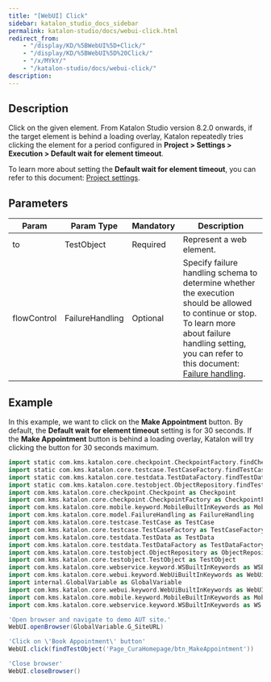 ```yaml
---
title: "[WebUI] Click" 
sidebar: katalon_studio_docs_sidebar
permalink: katalon-studio/docs/webui-click.html 
redirect_from:
    - "/display/KD/%5BWebUI%5D+Click/"
    - "/display/KD/%5BWebUI%5D%20Click/"
    - "/x/MYkY/"
    - "/katalon-studio/docs/webui-click/"
description: 
---
```

## Description

Click on the given element. From Katalon Studio version 8.2.0 onwards, if the target element is behind a loading overlay, Katalon repeatedly tries clicking the element for a period configured in **Project > Settings > Execution > Default wait for element timeout**.

To learn more about setting the **Default wait for element timeout**, you can refer to this document: [Project settings](https://docs.katalon.com/katalon-studio/docs/execution-settings.html#default-execution-settings).

## Parameters

| Param | Param Type | Mandatory | Description |
| --- | --- | --- | --- |
| to | TestObject | Required | Represent a web element. |
| flowControl | FailureHandling | Optional | Specify failure handling schema to determine whether the execution should be allowed to continue or stop. To learn more about failure handling setting, you can refer to this document: [Failure handling](https://docs.katalon.com/katalon-studio/docs/failure-handling.html#default-failure-handlingbehavior). |

## Example

In this example, we want to click on the **Make Appointment** button. By default, the **Default wait for element timeout** setting is for 30 seconds. If the **Make Appointment** button is behind a loading overlay, Katalon will try clicking the button for 30 seconds maximum.

```groovy
import static com.kms.katalon.core.checkpoint.CheckpointFactory.findCheckpoint
import static com.kms.katalon.core.testcase.TestCaseFactory.findTestCase
import static com.kms.katalon.core.testdata.TestDataFactory.findTestData
import static com.kms.katalon.core.testobject.ObjectRepository.findTestObject
import com.kms.katalon.core.checkpoint.Checkpoint as Checkpoint
import com.kms.katalon.core.checkpoint.CheckpointFactory as CheckpointFactory
import com.kms.katalon.core.mobile.keyword.MobileBuiltInKeywords as MobileBuiltInKeywords
import com.kms.katalon.core.model.FailureHandling as FailureHandling
import com.kms.katalon.core.testcase.TestCase as TestCase
import com.kms.katalon.core.testcase.TestCaseFactory as TestCaseFactory
import com.kms.katalon.core.testdata.TestData as TestData
import com.kms.katalon.core.testdata.TestDataFactory as TestDataFactory
import com.kms.katalon.core.testobject.ObjectRepository as ObjectRepository
import com.kms.katalon.core.testobject.TestObject as TestObject
import com.kms.katalon.core.webservice.keyword.WSBuiltInKeywords as WSBuiltInKeywords
import com.kms.katalon.core.webui.keyword.WebUiBuiltInKeywords as WebUiBuiltInKeywords
import internal.GlobalVariable as GlobalVariable
import com.kms.katalon.core.webui.keyword.WebUiBuiltInKeywords as WebUI
import com.kms.katalon.core.mobile.keyword.MobileBuiltInKeywords as Mobile
import com.kms.katalon.core.webservice.keyword.WSBuiltInKeywords as WS

'Open browser and navigate to demo AUT site.'
WebUI.openBrowser(GlobalVariable.G_SiteURL)

'Click on \'Book Appointment\' button'
WebUI.click(findTestObject('Page_CuraHomepage/btn_MakeAppointment'))

'Close browser'
WebUI.closeBrowser()
```